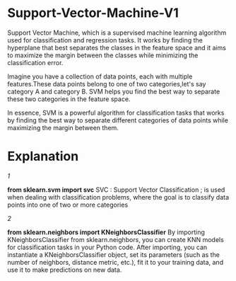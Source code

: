 # Support-Vector-Machine-V1

Support Vector Machine, which is a supervised machine learning algorithm used for classification and regression tasks. It works by finding the hyperplane that best separates the classes in the feature space and it aims to maximize the margin between the classes while minimizing the classification error. 

Imagine you have a collection of data points, each with multiple features.These data points belong to one of two categories,let's say category A and category B. SVM helps you find the best way to separate these two categories in the feature space.

In essence, SVM is a powerful algorithm for classification tasks that works by finding the best way to separate different categories of data points while maximizing the margin between them.

# Explanation

*1*

**from sklearn.svm import svc** SVC : Support Vector Classification ; is used when dealing with classification problems, where the goal is to classify data points into one of two or more categories

*2*

**from sklearn.neighbors import KNeighborsClassifier**
By importing KNeighborsClassifier from sklearn.neighbors, you can create KNN models for classification tasks in your Python code. After importing, you can instantiate a KNeighborsClassifier object, set its parameters (such as the number of neighbors, distance metric, etc.), fit it to your training data, and use it to make predictions on new data.
